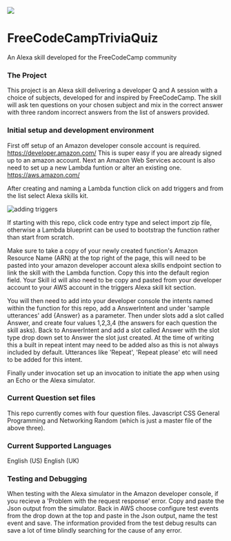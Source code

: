  ![](https://github.com/OcelotDive/FreeCodeCampTriviaQuiz/blob/master/images/ffc.jpeg)  

 # FreeCodeCampTriviaQuiz
 An Alexa skill developed for the FreeCodeCamp community


### The Project
This project is an Alexa skill delivering a developer Q and A session with a choice of subjects, developed for and inspired by
FreeCodeCamp. The skill will ask ten questions on your chosen subject and mix in the correct answer with three random incorrect answers from the list of answers provided.


### Initial setup and development environment
First off setup of an Amazon developer console account is required. https://developer.amazon.com/
This is super easy if you are already signed up to an amazon account.
Next an Amazon Web Services account is also need to set up a new Lambda funtion or alter an existing one. https://aws.amazon.com/

After creating and naming a Lambda function click on add triggers and from the list select Alexa skills kit.

![adding triggers]()

If starting with this repo,  click code entry type and select import zip file, otherwise a Lambda blueprint can be used
to bootstrap the function rather than start from scratch.

Make sure to take a copy of your newly created function's Amazon Resource Name (ARN) at the top right of the page, this will need to 
be pasted into your amazon developer account alexa skills endpoint section to link the skill with the Lambda function. Copy this into the
default region field. Your Skill id will also need to be copy and pasted from your developer account to your AWS account in the  triggers Alexa skill kit section.

You will then need to add into your developer console the intents named within the function for this repo, add a AnswerIntent  and under 'sample utterances' add {Answer} as a parameter.
Then under slots add a slot called Answer, and create four values 1,2,3,4 (the answers for each question the skill asks).
Back to AnswerIntent and add a slot called Answer with the slot type drop down set to Answer the slot just created.
At the time of writing this a built in repeat intent may need to be added also as this is not always included by default.
Utterances like 'Repeat', 'Repeat please' etc will need to be added for this intent.

Finally under invocation set up an invocation to initiate the app when using an Echo or the Alexa simulator.

### Current Question set files
This repo currently comes with four question files.
Javascript 
CSS
General Programming and Networking
Random (which is just a master file of the above three).

### Current Supported Languages
English (US)
English (UK)


### Testing and Debugging
When testing with the Alexa simulator in the Amazon developer console, if you recieve a 'Problem with the request response' error.
Copy and paste the Json output from the simulator. Back in AWS choose configure test events from the drop down at the top and paste in the  Json output, name the test event and save.
The information provided from the test debug results can save a lot of time blindly searching for the cause of any error.

